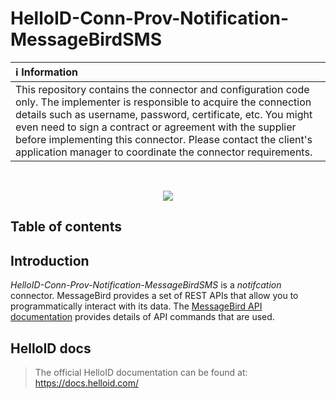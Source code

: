 # HelloID-Conn-Prov-Notification-MessageBirdSMS
| :information_source: Information                                                                                                                                                                                                                                                                                                                                                       |
| :------------------------------------------------------------------------------------------------------------------------------------------------------------------------------------------------------------------------------------------------------------------------------------------------------------------------------------------------------------------------------------- |
| This repository contains the connector and configuration code only. The implementer is responsible to acquire the connection details such as username, password, certificate, etc. You might even need to sign a contract or agreement with the supplier before implementing this connector. Please contact the client's application manager to coordinate the connector requirements. |
<br />
<p align="center"> 
  <img src="https://developers.messagebird.com/img/glyph.svg">
</p>

## Table of contents

## Introduction

_HelloID-Conn-Prov-Notification-MessageBirdSMS_ is a _notifcation_ connector. MessageBird provides a set of REST APIs that allow you to programmatically interact with its data. The [MessageBird API documentation](https://developers.messagebird.com/api/) provides details of API commands that are used.

## HelloID docs

> The official HelloID documentation can be found at: https://docs.helloid.com/
